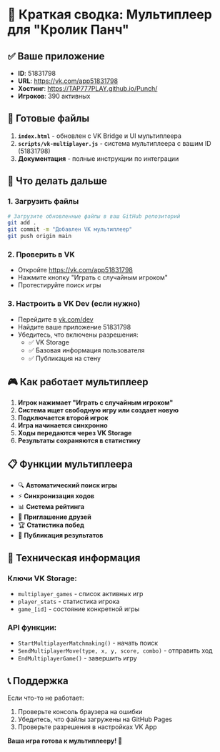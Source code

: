 # 🎯 Краткая сводка: Мультиплеер для "Кролик Панч"

## ✅ Ваше приложение

- **ID**: 51831798
- **URL**: https://vk.com/app51831798
- **Хостинг**: https://TAP777PLAY.github.io/Punch/
- **Игроков**: 390 активных

## 📁 Готовые файлы

1. **`index.html`** - обновлен с VK Bridge и UI мультиплеера
2. **`scripts/vk-multiplayer.js`** - система мультиплеера с вашим ID (51831798)
3. **Документация** - полные инструкции по интеграции

## 🚀 Что делать дальше

### 1. Загрузить файлы
```bash
# Загрузите обновленные файлы в ваш GitHub репозиторий
git add .
git commit -m "Добавлен VK мультиплеер"
git push origin main
```

### 2. Проверить в VK
- Откройте https://vk.com/app51831798
- Нажмите кнопку "Играть с случайным игроком"
- Протестируйте поиск игры

### 3. Настроить в VK Dev (если нужно)
- Перейдите в [vk.com/dev](https://vk.com/dev)
- Найдите ваше приложение 51831798
- Убедитесь, что включены разрешения:
  - ✅ VK Storage
  - ✅ Базовая информация пользователя
  - ✅ Публикация на стену

## 🎮 Как работает мультиплеер

1. **Игрок нажимает "Играть с случайным игроком"**
2. **Система ищет свободную игру или создает новую**
3. **Подключается второй игрок**
4. **Игра начинается синхронно**
5. **Ходы передаются через VK Storage**
6. **Результаты сохраняются в статистику**

## 📋 Функции мультиплеера

- 🔍 **Автоматический поиск игры**
- ⚡ **Синхронизация ходов**
- 📊 **Система рейтинга**
- 👥 **Приглашение друзей**
- 🏆 **Статистика побед**
- 📱 **Публикация результатов**

## 🔧 Техническая информация

### Ключи VK Storage:
- `multiplayer_games` - список активных игр
- `player_stats` - статистика игрока
- `game_[id]` - состояние конкретной игры

### API функции:
- `StartMultiplayerMatchmaking()` - начать поиск
- `SendMultiplayerMove(type, x, y, score, combo)` - отправить ход
- `EndMultiplayerGame()` - завершить игру

## 📞 Поддержка

Если что-то не работает:
1. Проверьте консоль браузера на ошибки
2. Убедитесь, что файлы загружены на GitHub Pages
3. Проверьте разрешения в настройках VK App

**Ваша игра готова к мультиплееру! 🎉** 